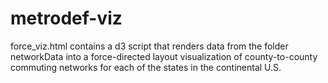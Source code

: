 # metrodef-viz
force_viz.html contains a d3 script that renders data from the folder networkData into a force-directed layout visualization of county-to-county commuting networks for each of the states in the continental U.S.
